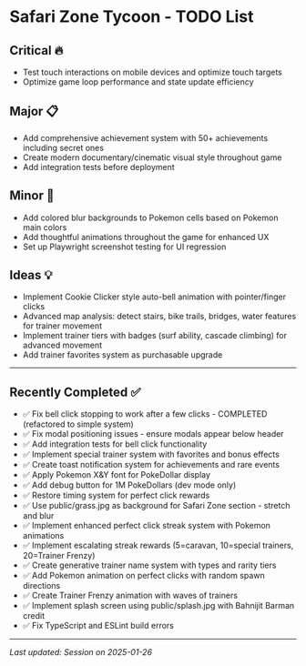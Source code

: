 # Safari Zone Tycoon - TODO List

## Critical 🔥
- Test touch interactions on mobile devices and optimize touch targets
- Optimize game loop performance and state update efficiency

## Major 📋
- Add comprehensive achievement system with 50+ achievements including secret ones
- Create modern documentary/cinematic visual style throughout game
- Add integration tests before deployment

## Minor 🔧
- Add colored blur backgrounds to Pokemon cells based on Pokemon main colors
- Add thoughtful animations throughout the game for enhanced UX
- Set up Playwright screenshot testing for UI regression

## Ideas 💡
- Implement Cookie Clicker style auto-bell animation with pointer/finger clicks
- Advanced map analysis: detect stairs, bike trails, bridges, water features for trainer movement
- Implement trainer tiers with badges (surf ability, cascade climbing) for advanced movement
- Add trainer favorites system as purchasable upgrade

---

## Recently Completed ✅
- ✅ Fix bell click stopping to work after a few clicks - COMPLETED (refactored to simple system)
- ✅ Fix modal positioning issues - ensure modals appear below header  
- ✅ Add integration tests for bell click functionality
- ✅ Implement special trainer system with favorites and bonus effects
- ✅ Create toast notification system for achievements and rare events
- ✅ Apply Pokemon X&Y font for PokeDollar display
- ✅ Add debug button for 1M PokeDollars (dev mode only)
- ✅ Restore timing system for perfect click rewards
- ✅ Use public/grass.jpg as background for Safari Zone section - stretch and blur
- ✅ Implement enhanced perfect click streak system with Pokemon animations
- ✅ Implement escalating streak rewards (5=caravan, 10=special trainers, 20=Trainer Frenzy)
- ✅ Create generative trainer name system with types and rarity tiers
- ✅ Add Pokemon animation on perfect clicks with random spawn directions
- ✅ Create Trainer Frenzy animation with waves of trainers
- ✅ Implement splash screen using public/splash.jpg with Bahnijit Barman credit
- ✅ Fix TypeScript and ESLint build errors

---

*Last updated: Session on 2025-01-26*